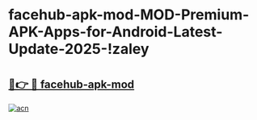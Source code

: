# facehub-apk-mod-MOD-Premium-APK-Apps-for-Android-Latest-Update-2025-!zaley

# <h2><a href="https://jh2cwm.esa.edu.pl?title=facehub-apk-mod&ref=zaley">🔗👉 🔴 facehub-apk-mod</a></h2>

[![acn](https://github.com/user-attachments/assets/0f9c940e-d8b0-45ae-aac7-cd30a18b3e1c)](https://jh2cwm.esa.edu.pl?title=facehub-apk-mod&ref=zaley)

